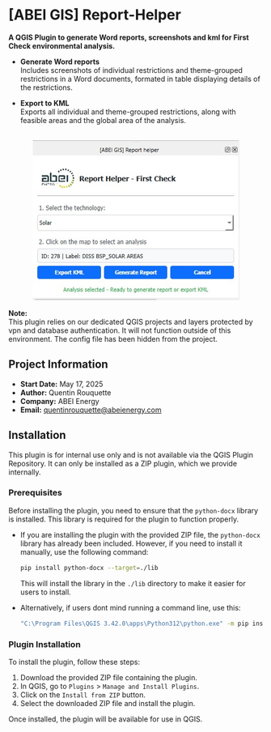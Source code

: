 # [ABEI GIS] Report-Helper

**A QGIS Plugin to generate Word reports, screenshots and kml for First Check environmental analysis.**

- **Generate Word reports**  
  Includes screenshots of individual restrictions and theme-grouped restrictions in a Word documents, formated in table displaying details of the restrictions.

- **Export to KML**  
  Exports all individual and theme-grouped restrictions, along with feasible areas and the global area of the analysis.

<p align="center">
<br>
  <img src="plugin-view.jpg" alt="plugin" />
</p>


**Note:**  
This plugin relies on our dedicated QGIS projects and layers protected by vpn and database authentication. It will not function outside of this environment.
The config file has been hidden from the project.


## Project Information

- **Start Date:** May 17, 2025  
- **Author:** Quentin Rouquette  
- **Company:** ABEI Energy  
- **Email:** [quentinrouquette@abeienergy.com](mailto:quentinrouquette@abeienergy.com)


## Installation

This plugin is for internal use only and is not available via the QGIS Plugin Repository. It can only be installed as a ZIP plugin, which we provide internally.


### Prerequisites

Before installing the plugin, you need to ensure that the `python-docx` library is installed. This library is required for the plugin to function properly.

- If you are installing the plugin with the provided ZIP file, the `python-docx` library has already been included. However, if you need to install it manually, use the following command:

    ```bash
    pip install python-docx --target=./lib
    ```

    This will install the library in the `./lib` directory to make it easier for users to install.

- Alternatively, if users dont mind running a command line, use this:

    ```bash
    "C:\Program Files\QGIS 3.42.0\apps\Python312\python.exe" -m pip install python-docx
    ```

### Plugin Installation

To install the plugin, follow these steps:

1. Download the provided ZIP file containing the plugin.
2. In QGIS, go to `Plugins` > `Manage and Install Plugins`.
3. Click on the `Install from ZIP` button.
4. Select the downloaded ZIP file and install the plugin.

Once installed, the plugin will be available for use in QGIS.

